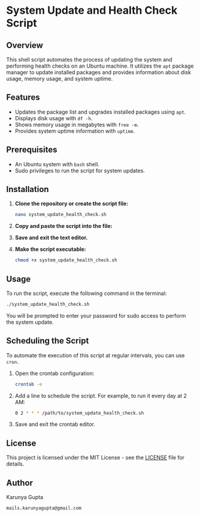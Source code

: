 # System Update and Health Check Script

## Overview

This shell script automates the process of updating the system and performing health checks on an Ubuntu machine. It utilizes the `apt` package manager to update installed packages and provides information about disk usage, memory usage, and system uptime.

## Features

- Updates the package list and upgrades installed packages using `apt`.
- Displays disk usage with `df -h`.
- Shows memory usage in megabytes with `free -m`.
- Provides system uptime information with `uptime`.

## Prerequisites

- An Ubuntu system with `bash` shell.
- Sudo privileges to run the script for system updates.

## Installation

1. **Clone the repository or create the script file:**
   ```bash
   nano system_update_health_check.sh
   
2. **Copy and paste the script into the file:**
  
3. **Save and exit the text editor.**

4. **Make the script executable:**
   ```bash
   chmod +x system_update_health_check.sh
   ```

## Usage

To run the script, execute the following command in the terminal:

```bash
./system_update_health_check.sh
```

You will be prompted to enter your password for sudo access to perform the system update.

## Scheduling the Script

To automate the execution of this script at regular intervals, you can use `cron`. 

1. Open the crontab configuration:
   ```bash
   crontab -e
   ```

2. Add a line to schedule the script. For example, to run it every day at 2 AM:
   ```bash
   0 2 * * * /path/to/system_update_health_check.sh
   ```

3. Save and exit the crontab editor.

## License

This project is licensed under the MIT License - see the [LICENSE](LICENSE) file for details.

## Author

Karunya Gupta
```
mails.karunyagupta@gmail.com

